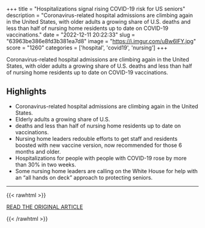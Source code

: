 +++
title = "Hospitalizations signal rising COVID-19 risk for US seniors"
description = "Coronavirus-related hospital admissions are climbing again in the United States, with older adults a growing share of U.S. deaths and less than half of nursing home residents up to date  on COVID-19 vaccinations."
date = "2022-12-11 20:22:33"
slug = "63963be386e8fd3b381ea7d8"
image = "https://i.imgur.com/uBw6lFY.jpg"
score = "1260"
categories = ['hospital', 'covid19', 'nursing']
+++

Coronavirus-related hospital admissions are climbing again in the United States, with older adults a growing share of U.S. deaths and less than half of nursing home residents up to date  on COVID-19 vaccinations.

## Highlights

- Coronavirus-related hospital admissions are climbing again in the United States.
- Elderly adults a growing share of U.S.
- deaths and less than half of nursing home residents up to date on vaccinations.
- Nursing home leaders redouble efforts to get staff and residents boosted with new vaccine version, now recommended for those 6 months and older.
- Hospitalizations for people with people with COVID-19 rose by more than 30% in two weeks.
- Some nursing home leaders are calling on the White House for help with an “all hands on deck” approach to protecting seniors.

---

{{< rawhtml >}}
  <p class="article-category">
    <a target="_blank" href="https://apnews.com/article/health-seniors-covid-nursing-homes-government-and-politics-1d8182dbc11706018739331cdbe310ab?utm_source=homepage&amp;utm_medium=TopNews&amp;utm_campaign=position_03">READ THE ORIGINAL ARTICLE</a>
  </p>
{{< /rawhtml >}}
